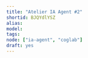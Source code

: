 ```yaml
---
title: "Atelier IA Agent #2"
shortid: BJQYdlYSZ
alias:
model:
tags:
node: ["ia-agent", "coglab"]
draft: yes
---
```

